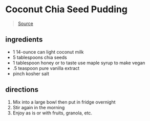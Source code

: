 # Coconut Chia Seed Pudding

> [Source](https://www.wellplated.com/coconut-chia-pudding/)

## ingredients

- 1 14-ounce can light coconut milk
- 5 tablespoons chia seeds
- 1 tablespoon honey or to taste use maple syrup to make vegan
- .5 teaspoon pure vanilla extract
- pinch kosher salt

## directions

1. Mix into a large bowl then put in fridge overnight
1. Stir again in the morning
1. Enjoy as is or with fruits, granola, etc.

